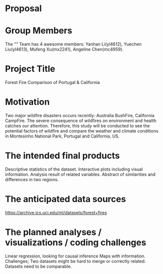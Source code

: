 Proposal
================

# Group Members

The "" Team has 4 awesome members: Yanhan Li(yl4612), Yuechen
Liu(yl4613), Mufeng Xu(mx2241), Angeline Chen(mc4959).

# Project Title

Forest Fire Comparison of Portugal & California

# Motivation

Two major wildfire disasters occurs recently: Australia BushFire,
California CampFire. The severe consequence of wildfires on environment
and health catches our attention. Therefore, this study will be
conducted to see the potential factors of wildfire and compare the
weather and climate conditions in Montesinho National Park, Portugal and
California, US.

# The intended final products

Descriptive statistics of the dataset. Interactive plots including
visual information. Analysis result of related variables. Abstract of
similarities and differences in two regions.

# The anticipated data sources

<https://archive.ics.uci.edu/ml/datasets/forest+fires>

# The planned analyses / visualizations / coding challenges

Linear regression, looking for causal inference Maps with information.
Challenges; Two datasets might be hard to merge or correctly related.
Datasets need to be comparable.
